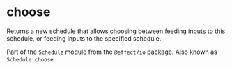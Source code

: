 # choose

Returns a new schedule that allows choosing between feeding inputs to this
schedule, or feeding inputs to the specified schedule.

Part of the `Schedule` module from the `@effect/io` package. Also known as `Schedule.choose`.

